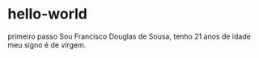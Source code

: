 # hello-world
primeiro passo
Sou Francisco Douglas de Sousa, tenho 21 anos de idade meu signo é de virgem.
